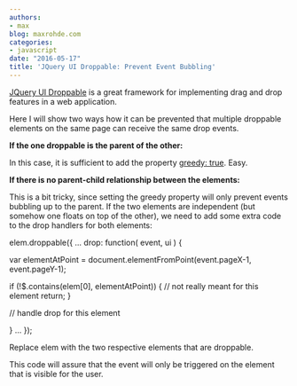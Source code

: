 ```yaml
---
authors:
- max
blog: maxrohde.com
categories:
- javascript
date: "2016-05-17"
title: 'JQuery UI Droppable: Prevent Event Bubbling'
---
```


[JQuery UI Droppable](https://jqueryui.com/droppable/) is a great framework for implementing drag and drop features in a web application.

Here I will show two ways how it can be prevented that multiple droppable elements on the same page can receive the same drop events.

**If the one droppable is the parent of the other:**

In this case, it is sufficient to add the property [greedy: true](http://api.jqueryui.com/droppable/#option-greedy). Easy.

**If there is no parent-child relationship between the elements:**

This is a bit tricky, since setting the greedy property will only prevent events bubbling up to the parent. If the two elements are independent (but somehow one floats on top of the other), we need to add some extra code to the drop handlers for both elements:

elem.droppable({
...
drop: function( event, ui ) {

var elementAtPoint = document.elementFromPoint(event.pageX-1, event.pageY-1);

if (!$.contains(elem\[0\], elementAtPoint)) {
// not really meant for this element
return;
}

// handle drop for this element

}
...
});

Replace elem with the two respective elements that are droppable.

This code will assure that the event will only be triggered on the element that is visible for the user.